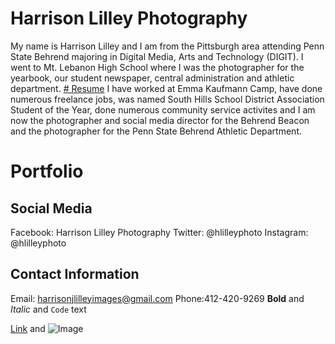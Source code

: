 # Harrison Lilley Photography
My name is Harrison Lilley and I am from the Pittsburgh area attending Penn State Behrend majoring in Digital Media, Arts and Technology (DIGIT). I went to Mt. Lebanon High School where I was the photographer for the yearbook, our student newspaper, central administration and athletic department.
[# Resume](Resume.md)
I have worked at Emma Kaufmann Camp, have done numerous freelance jobs, was named South Hills School District Association Student of the Year, done numerous community service activites and I am now the photographer and social media director for the Behrend Beacon and the photographer for the Penn State Behrend Athletic Department.
# Portfolio
## Social Media
Facebook: Harrison Lilley Photography
Twitter: @hlilleyphoto 
Instagram: @hlilleyphoto
## Contact Information
Email: harrisonjlilleyimages@gmail.com
Phone:412-420-9269
**Bold** and _Italic_ and `Code` text

[Link](url) and ![Image](src)

